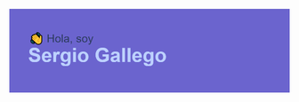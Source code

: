 [![MasterHead](https://github.com/SergioGallegoGudino/SergioGallegoGudino/blob/master/header.png)](https://github.com/SergioGallegoGudino/SergioGallegoGudino)
